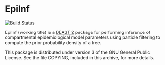 EpiInf
======

[![Build Status](https://travis-ci.org/tgvaughan/EpiInf.svg?branch=master)](https://travis-ci.org/tgvaughan/EpiInf)

EpiInf (working title) is a [BEAST 2](http://www.beast2.org/) package for
performing inference of compartmental epidemiological model parameters using
particle filtering to compute the prior probability density of a tree.

This package is distributed under version 3 of the GNU General Public License.
See the file COPYING, included in this archive, for more details.
